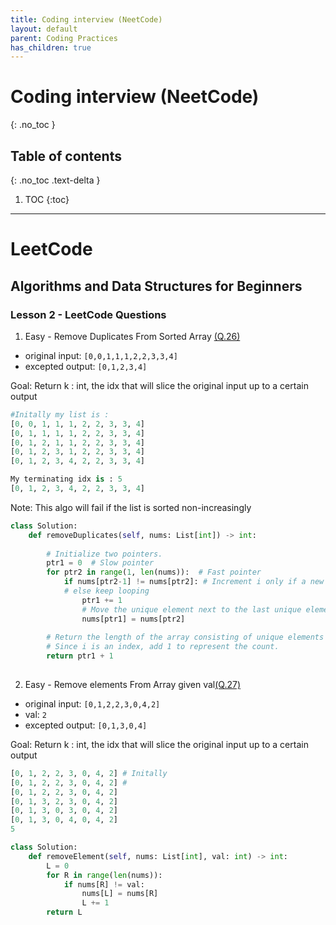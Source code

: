 ```yaml
---
title: Coding interview (NeetCode)
layout: default
parent: Coding Practices
has_children: true
---
```

# Coding interview (NeetCode)
{: .no_toc }

## Table of contents
{: .no_toc .text-delta }

1. TOC
{:toc}

---

# LeetCode

## Algorithms and Data Structures for Beginners
### Lesson 2 - LeetCode Questions
1. Easy - Remove Duplicates From Sorted Array <a href=https://leetcode.com/problems/remove-duplicates-from-sorted-array/description>(Q.26) </a>
- original input: `[0,0,1,1,1,2,2,3,3,4]`
- excepted output: `[0,1,2,3,4]`

Goal: Return k : int, the idx that will slice the original input up to a certain output

```python
#Initally my list is : 
[0, 0, 1, 1, 1, 2, 2, 3, 3, 4]
[0, 1, 1, 1, 1, 2, 2, 3, 3, 4]
[0, 1, 2, 1, 1, 2, 2, 3, 3, 4]
[0, 1, 2, 3, 1, 2, 2, 3, 3, 4]
[0, 1, 2, 3, 4, 2, 2, 3, 3, 4]

My terminating idx is : 5
[0, 1, 2, 3, 4, 2, 2, 3, 3, 4]

```

Note: This algo will fail if the list is sorted non-increasingly

```python
class Solution:
    def removeDuplicates(self, nums: List[int]) -> int:
        
        # Initialize two pointers.
        ptr1 = 0  # Slow pointer
        for ptr2 in range(1, len(nums)):  # Fast pointer
            if nums[ptr2-1] != nums[ptr2]: # Increment i only if a new unique element is found.
            # else keep looping
                ptr1 += 1
                # Move the unique element next to the last unique element found.
                nums[ptr1] = nums[ptr2]
        
        # Return the length of the array consisting of unique elements only.
        # Since i is an index, add 1 to represent the count.
        return ptr1 + 1
        

```
2. Easy - Remove elements From Array given val<a href=https://leetcode.com/problems/remove-element>(Q.27) </a>
- original input: `[0,1,2,2,3,0,4,2]`
- val: `2`  
- excepted output: `[0,1,3,0,4]`

Goal: Return k : int, the idx that will slice the original input up to a certain output

```python
[0, 1, 2, 2, 3, 0, 4, 2] # Initally
[0, 1, 2, 2, 3, 0, 4, 2] # 
[0, 1, 2, 2, 3, 0, 4, 2]
[0, 1, 3, 2, 3, 0, 4, 2]
[0, 1, 3, 0, 3, 0, 4, 2]
[0, 1, 3, 0, 4, 0, 4, 2]
5
```

```python
class Solution:
    def removeElement(self, nums: List[int], val: int) -> int:
        L = 0
        for R in range(len(nums)):
            if nums[R] != val:
                nums[L] = nums[R]
                L += 1
        return L
```